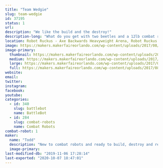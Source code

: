 ```yaml
---
title: "Team Wedgie"
slug: team-wedgie
id: 37195
status: 1
url: 
description: "We like the build and the destroy!"
description-long: "What do you get with two beetles and a 12lb combat robot? Pieces of fun!"
location: Robot Ruckus - Axe Backwards Heavyweight Arena, Robot Ruckus - Small Arena
image: https://makers.makerfaireorlando.com/wp-content/uploads/2017/08/Shiny-Wedgie-2-1-1024x685.jpg
image-primary:
  thumbnail: https://makers.makerfaireorlando.com/wp-content/uploads/2017/08/Shiny-Wedgie-2-1-150x150.jpg
  medium: https://makers.makerfaireorlando.com/wp-content/uploads/2017/08/Shiny-Wedgie-2-1-300x201.jpg
  large: https://makers.makerfaireorlando.com/wp-content/uploads/2017/08/Shiny-Wedgie-2-1-1024x685.jpg
  full: https://makers.makerfaireorlando.com/wp-content/uploads/2017/08/Shiny-Wedgie-2-1.jpg
website: 
email: 
twitter: 
instagram: 
facebook: 
youtube: 
categories:
  - id: 340
    slug: battlebot
    name: BattleBot
  - id: 284
    slug: combat-robots
    name: Combat Robots
combat-robot: 1
maker:
  name: "Todd"
  description: "New to combat robots and ready to build, destroy and repeat."
  image-primary: 
last-modified-db: "2019-11-06 17:28:14"
last-exported: "2020-10-07 18:47:01"
---
```

